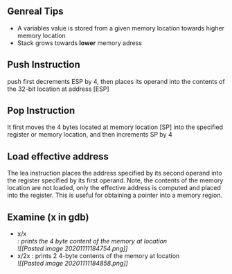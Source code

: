 ## Genreal Tips
- A variables value is stored from a given memory location towards higher memory location
- Stack grows towards **lower** memory adress
## Push Instruction
push first decrements ESP by 4, then places its operand into the contents of the 32-bit location at address [ESP]

## Pop Instruction
It first moves the 4 bytes located at memory location [SP] into the specified register or memory location, and then increments SP by 4

## Load effective address
The lea instruction places the address specified by its second operand into the register specified by its first operand. Note, the contents of the memory location are not loaded, only the effective address is computed and placed into the register. This is useful for obtaining a pointer into a memory region.

## Examine (x in gdb)
- x/x <address>: prints the 4 byte content of the memory at location <address>
	![[Pasted image 20201111184754.png]]
- x/2x <adress> : prints 2 4-byte contents of the memory at location <address>
	![[Pasted image 20201111184858.png]]
